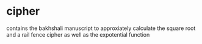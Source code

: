 # cipher
contains the bakhshali manuscript  to approxiately calculate the square root and a rail fence cipher as well as the expotential function
